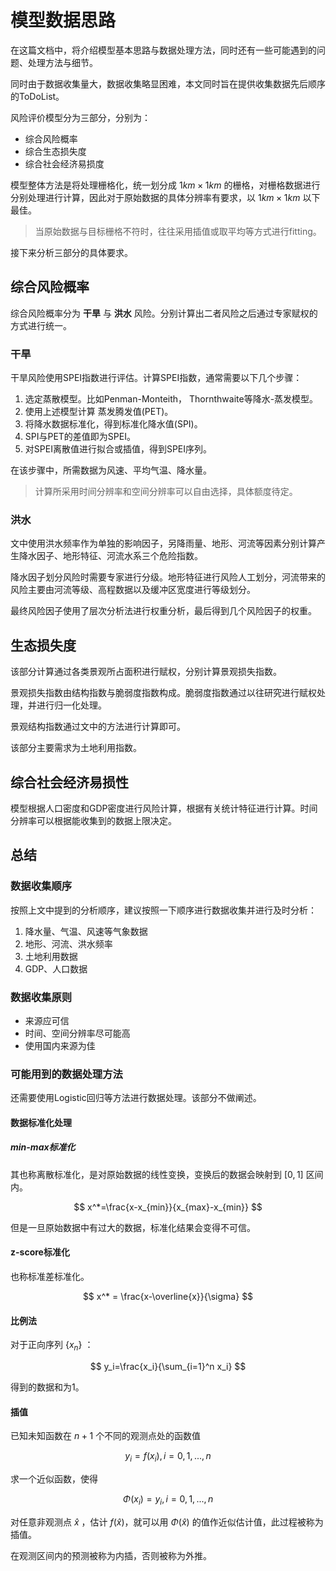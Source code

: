 # 模型数据思路

在这篇文档中，将介绍模型基本思路与数据处理方法，同时还有一些可能遇到的问题、处理方法与细节。

同时由于数据收集量大，数据收集略显困难，本文同时旨在提供收集数据先后顺序的ToDoList。

风险评价模型分为三部分，分别为：

* 综合风险概率
* 综合生态损失度
* 综合社会经济易损度

模型整体方法是将处理栅格化，统一划分成 $1km \times 1km$ 的栅格，对栅格数据进行分别处理进行计算，因此对于原始数据的具体分辨率有要求，以 $1km \times 1km$ 以下最佳。

> 当原始数据与目标栅格不符时，往往采用插值或取平均等方式进行fitting。

接下来分析三部分的具体要求。

## 综合风险概率

综合风险概率分为 **干旱** 与 **洪水** 风险。分别计算出二者风险之后通过专家赋权的方式进行统一。

### 干旱

干旱风险使用SPEI指数进行评估。计算SPEI指数，通常需要以下几个步骤：

1. 选定蒸散模型。比如Penman-Monteith， Thornthwaite等降水-蒸发模型。
2. 使用上述模型计算 蒸发腾发值(PET)。
3. 将降水数据标准化，得到标准化降水值(SPI)。
4. SPI与PET的差值即为SPEI。
5. 对SPEI离散值进行拟合或插值，得到SPEI序列。

在该步骤中，所需数据为风速、平均气温、降水量。

> 计算所采用时间分辨率和空间分辨率可以自由选择，具体额度待定。

### 洪水

文中使用洪水频率作为单独的影响因子，另降雨量、地形、河流等因素分别计算产生降水因子、地形特征、河流水系三个危险指数。

降水因子划分风险时需要专家进行分级。地形特征进行风险人工划分，河流带来的风险主要由河流等级、高程数据以及缓冲区宽度进行等级划分。

最终风险因子使用了层次分析法进行权重分析，最后得到几个风险因子的权重。

## 生态损失度

该部分计算通过各类景观所占面积进行赋权，分别计算景观损失指数。

景观损失指数由结构指数与脆弱度指数构成。脆弱度指数通过以往研究进行赋权处理，并进行归一化处理。

景观结构指数通过文中的方法进行计算即可。

该部分主要需求为土地利用指数。

## 综合社会经济易损性

模型根据人口密度和GDP密度进行风险计算，根据有关统计特征进行计算。时间分辨率可以根据能收集到的数据上限决定。


## 总结

### 数据收集顺序

按照上文中提到的分析顺序，建议按照一下顺序进行数据收集并进行及时分析：

1. 降水量、气温、风速等气象数据
2. 地形、河流、洪水频率
3. 土地利用数据
4. GDP、人口数据

### 数据收集原则

* 来源应可信
* 时间、空间分辨率尽可能高
* 使用国内来源为佳

### 可能用到的数据处理方法

还需要使用Logistic回归等方法进行数据处理。该部分不做阐述。

#### 数据标准化处理

##### min-max标准化

其也称离散标准化，是对原始数据的线性变换，变换后的数据会映射到 $[0,1]$ 区间内。

$$ x^*=\frac{x-x_{min}}{x_{max}-x_{min}} $$

但是一旦原始数据中有过大的数据，标准化结果会变得不可信。

#### z-score标准化

也称标准差标准化。

$$ x^* = \frac{x-\overline{x}}{\sigma} $$

#### 比例法

对于正向序列 $\{x_n\}$ ：

$$ y_i=\frac{x_i}{\sum_{i=1}^n x_i} $$

得到的数据和为1。

#### 插值

已知未知函数在 $n+1$ 个不同的观测点处的函数值

$$ y_i=f(x_i), i=0,1,...,n $$

求一个近似函数，使得

$$ \Phi(x_i)=y_i, i=0,1,...,n $$

对任意非观测点 $\hat x$ ，估计 $f(\hat x)$，就可以用 $\Phi(\hat x)$ 的值作近似估计值，此过程被称为插值。

在观测区间内的预测被称为内插，否则被称为外推。

